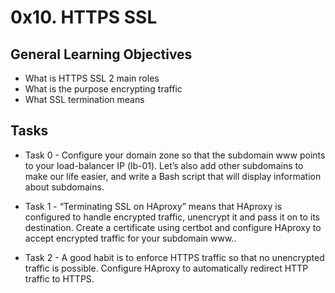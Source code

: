 # 0x10. HTTPS SSL

## General Learning Objectives

* What is HTTPS SSL 2 main roles
* What is the purpose encrypting traffic
* What SSL termination means

## Tasks

* Task 0 - Configure your domain zone so that the subdomain www points to your load-balancer IP (lb-01). Let’s also add other subdomains to make our life easier, and write a Bash script that will display information about subdomains.

* Task 1 - “Terminating SSL on HAproxy” means that HAproxy is configured to handle encrypted traffic, unencrypt it and pass it on to its destination.
    Create a certificate using certbot and configure HAproxy to accept encrypted traffic for your subdomain www..

* Task 2 - A good habit is to enforce HTTPS traffic so that no unencrypted traffic is possible. Configure HAproxy to automatically redirect HTTP traffic to HTTPS.
